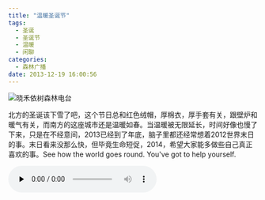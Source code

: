 ```yaml
---
title: "温暖圣诞节"
tags:
  - 圣诞
  - 圣诞节
  - 温暖
  - 闲聊
categories:
  - 森林广播
date: 2013-12-19 16:00:56
---
```


![晓禾依树森林电台](../../../images/radiocover/radio_068.jpg) 

北方的圣诞该下雪了吧，这个节日总和红色绒帽，厚棉衣，厚手套有关，跟壁炉和暖气有关，而南方的这座城市还是温暖如春。当温暖被无限延长，时间好像也慢了下来，只是在不经意间，2013已经到了年底，脑子里都还经常想着2012世界末日的事。末日看来没那么快，但毕竟生命短促，2014，希望大家能多做些自己真正喜欢的事。See how the world goes round. You've got to help yourself.   

<audio id="audio" controls="" preload="none">
  <source id="mp3" src="http://www.coletree.com/radio/coletree_radio_068.mp3">
</audio>